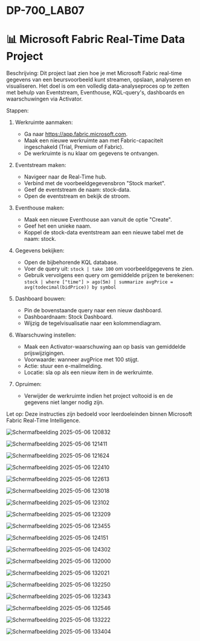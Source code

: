 # DP-700_LAB07
# 📊 Microsoft Fabric Real-Time Data Project

Beschrijving:
Dit project laat zien hoe je met Microsoft Fabric real-time gegevens van een beursvoorbeeld kunt streamen, opslaan, analyseren en visualiseren. Het doel is om een volledig data-analyseproces op te zetten met behulp van Eventstream, Eventhouse, KQL-query's, dashboards en waarschuwingen via Activator.

Stappen:

1. Werkruimte aanmaken:
   - Ga naar https://app.fabric.microsoft.com.
   - Maak een nieuwe werkruimte aan met Fabric-capaciteit ingeschakeld (Trial, Premium of Fabric).
   - De werkruimte is nu klaar om gegevens te ontvangen.

2. Eventstream maken:
   - Navigeer naar de Real-Time hub.
   - Verbind met de voorbeeldgegevensbron "Stock market".
   - Geef de eventstream de naam: stock-data.
   - Open de eventstream en bekijk de stroom.

3. Eventhouse maken:
   - Maak een nieuwe Eventhouse aan vanuit de optie "Create".
   - Geef het een unieke naam.
   - Koppel de stock-data eventstream aan een nieuwe tabel met de naam: stock.

4. Gegevens bekijken:
   - Open de bijbehorende KQL database.
   - Voer de query uit: `stock | take 100` om voorbeeldgegevens te zien.
   - Gebruik vervolgens een query om gemiddelde prijzen te berekenen:
     `stock | where ["time"] > ago(5m) | summarize avgPrice = avg(todecimal(bidPrice)) by symbol`

5. Dashboard bouwen:
   - Pin de bovenstaande query naar een nieuw dashboard.
   - Dashboardnaam: Stock Dashboard.
   - Wijzig de tegelvisualisatie naar een kolommendiagram.

6. Waarschuwing instellen:
   - Maak een Activator-waarschuwing aan op basis van gemiddelde prijswijzigingen.
   - Voorwaarde: wanneer avgPrice met 100 stijgt.
   - Actie: stuur een e-mailmelding.
   - Locatie: sla op als een nieuw item in de werkruimte.

7. Opruimen:
   - Verwijder de werkruimte indien het project voltooid is en de gegevens niet langer nodig zijn.

Let op:
Deze instructies zijn bedoeld voor leerdoeleinden binnen Microsoft Fabric Real-Time Intelligence.


![Schermafbeelding 2025-05-06 120832](https://github.com/user-attachments/assets/10ce536d-e358-4dc9-af1e-60789492d6e0)

![Schermafbeelding 2025-05-06 121411](https://github.com/user-attachments/assets/c992f322-281c-4bb1-b934-7102ed60d910)

![Schermafbeelding 2025-05-06 121624](https://github.com/user-attachments/assets/642779e0-9403-4037-a561-597d73ae9398)


![Schermafbeelding 2025-05-06 122410](https://github.com/user-attachments/assets/3ab49826-e714-401f-ae98-6df38f40d766)


![Schermafbeelding 2025-05-06 122613](https://github.com/user-attachments/assets/3a8f3ca3-3f09-490e-bb8a-12b89dcab158)


![Schermafbeelding 2025-05-06 123018](https://github.com/user-attachments/assets/2ac41df0-86b9-4b8d-a11f-7e3fe22ce96e)


![Schermafbeelding 2025-05-06 123102](https://github.com/user-attachments/assets/1d1879b5-48f0-4fca-a20c-21ebda9e27b9)


![Schermafbeelding 2025-05-06 123209](https://github.com/user-attachments/assets/c9d4ca9f-3c3a-4cee-8bf1-63542c7a6a3f)


![Schermafbeelding 2025-05-06 123455](https://github.com/user-attachments/assets/f64bd8d0-1090-427e-835f-e790d316cfe6)


![Schermafbeelding 2025-05-06 124151](https://github.com/user-attachments/assets/87d71805-0009-442d-8a36-349bb105c32e)


![Schermafbeelding 2025-05-06 124302](https://github.com/user-attachments/assets/41252608-6668-469e-86f7-20c15ae53fbb)


![Schermafbeelding 2025-05-06 132000](https://github.com/user-attachments/assets/28778cbf-0ff0-4663-9741-d018077b15d2)

![Schermafbeelding 2025-05-06 132021](https://github.com/user-attachments/assets/78a258cb-24a2-4396-bd23-9c658f753594)


![Schermafbeelding 2025-05-06 132250](https://github.com/user-attachments/assets/6f8550c6-4346-4a3c-a164-bfed7217c09f)

![Schermafbeelding 2025-05-06 132343](https://github.com/user-attachments/assets/93d772df-566e-4f7b-9082-0d18657d9f6f)

![Schermafbeelding 2025-05-06 132546](https://github.com/user-attachments/assets/fd5697b2-1a94-4afb-9aa8-e30ab3e615b7)

![Schermafbeelding 2025-05-06 133222](https://github.com/user-attachments/assets/72805b21-5023-4ffd-b8d2-2168b8ac9546)


![Schermafbeelding 2025-05-06 133404](https://github.com/user-attachments/assets/b32f8f8f-1eba-4135-9c41-f6b0335415e4)











